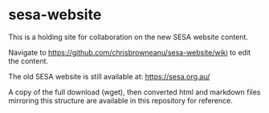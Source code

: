 # sesa-website

This is a holding site for collaboration on the new SESA website content.

Navigate to <https://github.com/chrisbrowneanu/sesa-website/wiki> to edit the content.

The old SESA website is still available at: <https://sesa.org.au/>

A copy of the full download (wget), then converted html and markdown files mirroring this structure are available in this repository for reference.